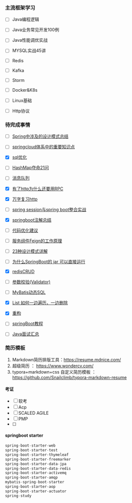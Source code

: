 ### 主流框架学习

- [ ] Java编程逻辑

- [ ] Java业务常见开发100例

- [ ] Java性能调优实战

- [ ] MYSQL实战45讲

- [ ] Redis

- [ ] Kafka

- [ ] Storm

- [ ] Docker&K8s

- [ ] Linux基础

- [ ] Http协议


### 待完成事情

- [ ] [Spring中涉及的设计模式总结](https://mp.weixin.qq.com/s/Zi6umVQ8HZWLlUjFxD-3Bg)
- [ ] [springcloud体系中的重要知识点](https://mp.weixin.qq.com/s/jfdauYGniX9DM2zyyjQGgg)
- [x] [sql优化](https://mp.weixin.qq.com/s/HuKptQYg3OOUsd5h0N8qWQ)
- [ ] [HashMap夺命21问](https://mp.weixin.qq.com/s/5nxmAogZRAFuG6BcyjNJlQ)
- [ ] [消息队列](https://mp.weixin.qq.com/s/qQyV4M7SOcoJr8t05YsBrg)
- [x] [有了http为什么还要用RPC](https://mp.weixin.qq.com/s/TpdaAleV3ghenvC39F_Y7w)
- [x] [万字复习http](https://mp.weixin.qq.com/s/YTlqMzvP2bdbO_QfwxEBIQ)
- [ ] [spring session与spring boot整合实战](https://mp.weixin.qq.com/s/thpl0BzXccQ99gexjcckgQ)
- [x] [springboot注解总结](https://mp.weixin.qq.com/s/Q-Sys6eK0E5FJ2uUNjkaFA)
- [ ] [代码优化建议](https://mp.weixin.qq.com/s/q8mG0ZtWFKA6yj_ZBScQFg)
- [ ] [服务组件Feign的工作原理](https://mp.weixin.qq.com/s/QFq5GU7jCQ_9YLY4XxpfKw)
- [ ] [23种设计模式详解](https://mp.weixin.qq.com/s/PkgBrHV4H16lG-_LP1RNHA)
- [ ] [为什么SpringBoot的 jar 可以直接运行](https://mp.weixin.qq.com/s/U1pU4i11Y3jskQJA01us_g)
- [x] [redisCRUD](https://juejin.cn/post/6844903957186215944)
- [ ] [参数校验(Validator)](https://mp.weixin.qq.com/s/eW8bdeVwgs3AAkMX6CMm4A)
- [ ] [MyBatis动态SQL](https://mp.weixin.qq.com/s/EulRVPYAC9XbfypNIzNiRw)
- [x] [List 如何一边遍历，一边删除](https://mp.weixin.qq.com/s/MR4csY3HEmY5NfZ7eZgRRw)
- [x] [重构](https://www.cnblogs.com/KnightsWarrior/archive/2010/06/30/1767981.html)
- [ ] [springBoot教程](https://mp.weixin.qq.com/s/6ZRO2CFg_SEqdzPhy9mIcQ)  


- [ ] [Java面试汇总](https://blog.csdn.net/guorui_java/article/details/120026816?spm=1001.2014.3001.5502)  



### 简历模板

1. Markdown简历排版工具：https://resume.mdnice.com/
2. 超级简历 ： https://www.wondercv.com/
3. typora+markdown+css 自定义简历模板 ： https://github.com/Snailclimb/typora-markdown-resume



#### 考证

- [ ] 软考
- [ ] Acp
- [ ] SCALED AGILE 
- [ ] PMP
- [ ] 


#### springboot starter
```java
spring-boot-starter-web
spring-boot-starter-test
spring-boot-starter-thymeleaf
spring-boot-starter-freemarker
spring-boot-starter-data-jpa
spring-boot-starter-data-redis
spring-boot-starter-activemq
spring-boot-starter-amqp
mybatis-spring-boot-starter
spring-boot-starter-aop
spring-boot-starter-actuator
spring-study
```